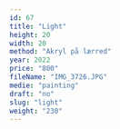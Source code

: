 ```yaml
---
id: 67
title: "Light"
height: 20
width: 20
method: "Akryl på lærred"
year: 2022
price: "800"
fileName: "IMG_3726.JPG"
medie: "painting"
draft: "no"
slug: "light"
weight: "230"
---
```


